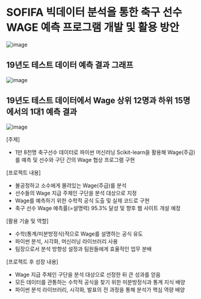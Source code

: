 # SOFIFA 빅데이터 분석을 통한 축구 선수 WAGE 예측 프로그램 개발 및 활용 방안
![image](https://user-images.githubusercontent.com/79948405/120973351-c72dcc80-c7a9-11eb-9313-7675abde8696.png)


## 19년도 테스트 데이터 예측 결과 그래프
![image](https://user-images.githubusercontent.com/79948405/120973181-93eb3d80-c7a9-11eb-8718-c7d109891637.png)


## 19년도 테스트 데이터에서 Wage 상위 12명과 하위 15명에서의 1대1 예측 결과
![image](https://user-images.githubusercontent.com/79948405/120973274-ac5b5800-c7a9-11eb-8083-db05924a6af8.png)



[주제]
- 1만 8천명 축구선수 데이터로 파이썬 머신러닝 Scikit-learn을 활용해 
  Wage(주급)를 예측 및 선수와 구단 간의 Wage 협상 프로그램 구현

[프로젝트 내용]
- 불공정하고 소수에게 몰려있는 Wage(주급)를 분석
- 선수들의 Wage 지급 주체인 구단을 분석 대상으로 지정
- Wage를 예측하기 위한 수학적 공식 도출 및 실제 코드로 구현
- 축구 선수 Wage 예측률(=설명력) 95.3% 달성 및 향후 웹 사이트 개설 예정

[활용 기술 및 역할]
- 수학(통계/미분방정식)적으로 Wage를 설명하는 공식 유도
- 파이썬 분석, 시각화, 머신러닝 라이브러리 사용
- 팀장으로서 분석 방향성 설정과 팀원들에게 효율적인 업무 분배

[프로젝트 후 성장 내용]
- Wage 지급 주체인 구단을 분석 대상으로 선정한 뒤 큰 성과를 얻음
- 모든 데이터를 관통하는 수학적 공식을 찾기 위한 미분방정식과 통계 지식 배양
- 파이썬 분석 라이브러리, 시각화, 발표의 전 과정을 통해 분석가 핵심 역량 배양
